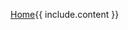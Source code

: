 [comment]: <> (This is a simple breadcrumb)
[Home](https://hystrixfan.github.io/){{ include.content }}
